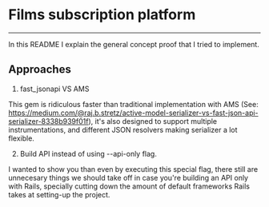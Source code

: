 # Films subscription platform
-----------------------------

In this README I explain the general concept proof that I tried to implement.


## Approaches

1. fast_jsonapi VS AMS

This gem is ridiculous faster than traditional implementation with AMS (See: https://medium.com/@raj.b.stretz/active-model-serializer-vs-fast-json-api-serializer-8338b939f01f), it's also designed to support multiple instrumentations, and different JSON resolvers making serializer a lot flexible.

2. Build API instead of using --api-only flag.

I wanted to show you than even by executing this special flag, there still are unnecesary things we should take off in case you're building an API only with Rails, specially cutting down the amount of default frameworks Rails takes at setting-up the project.
